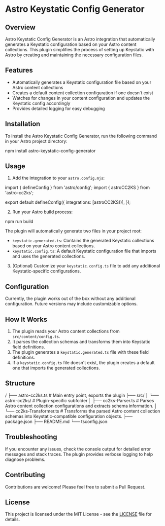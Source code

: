 # Astro Keystatic Config Generator

## Overview

Astro Keystatic Config Generator is an Astro integration that automatically generates a Keystatic configuration based on your Astro content collections. This plugin simplifies the process of setting up Keystatic with Astro by creating and maintaining the necessary configuration files.

## Features

- Automatically generates a Keystatic configuration file based on your Astro content collections
- Creates a default content collection configuration if one doesn't exist
- Watches for changes in your content configuration and updates the Keystatic config accordingly
- Provides detailed logging for easy debugging

## Installation

To install the Astro Keystatic Config Generator, run the following command in your Astro project directory:

npm install astro-keystatic-config-generator

## Usage

1. Add the integration to your `astro.config.mjs`:

import { defineConfig } from 'astro/config';
import { astroCC2KS } from 'astro-cc2ks';

export default defineConfig({
  integrations: [astroCC2KS()],
});

2. Run your Astro build process:

npm run build

The plugin will automatically generate two files in your project root:

- `keystatic.generated.ts`: Contains the generated Keystatic collections based on your Astro content collections.
- `keystatic.config.ts`: A default Keystatic configuration file that imports and uses the generated collections.

3. (Optional) Customize your `keystatic.config.ts` file to add any additional Keystatic-specific configurations.

## Configuration

Currently, the plugin works out of the box without any additional configuration. Future versions may include customizable options.

## How It Works

1. The plugin reads your Astro content collections from `src/content/config.ts`.
2. It parses the collection schemas and transforms them into Keystatic field definitions.
3. The plugin generates a `keystatic.generated.ts` file with these field definitions.
4. If a `keystatic.config.ts` file doesn't exist, the plugin creates a default one that imports the generated collections.

## Structure
/
├── astro-cc2ks.ts         # Main entry point, exports the plugin
├── src/
│   └── astro-cc2ks/       # Plugin-specific subfolder
│       ├── cc2ks-Parser.ts         # Parses Astro content collection configurations and extracts schema information.
│       └── cc2ks-Transformer.ts    # Transforms the parsed Astro content collection schemas into Keystatic-compatible configuration objects.
├── package.json
├── README.md
└── tsconfig.json

## Troubleshooting

If you encounter any issues, check the console output for detailed error messages and stack traces. The plugin provides verbose logging to help diagnose problems.

## Contributing

Contributions are welcome! Please feel free to submit a Pull Request.

## License

This project is licensed under the MIT License - see the [LICENSE](LICENSE) file for details.
